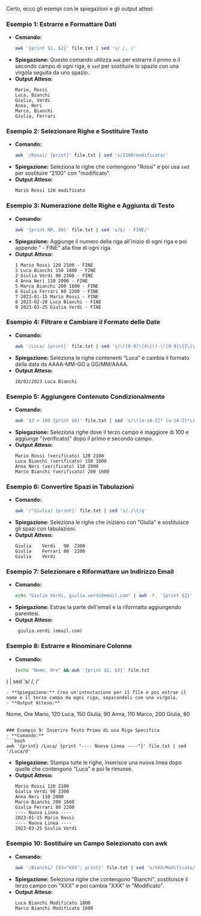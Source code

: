 Certo, ecco gli esempi con le spiegazioni e gli output attesi:

### Esempio 1: Estrarre e Formattare Dati
- **Comando:**
  ```bash
  awk '{print $1, $2}' file.txt | sed 's/ /, /'
  ```
- **Spiegazione:** Questo comando utilizza `awk` per estrarre il primo e il secondo campo di ogni riga, e `sed` per sostituire lo spazio con una virgola seguita da uno spazio.
- **Output Atteso:**
  ```
  Mario, Rossi
  Luca, Bianchi
  Giulia, Verdi
  Anna, Neri
  Marco, Bianchi
  Giulia, Ferrari
  ```
  

### Esempio 2: Selezionare Righe e Sostituire Testo
- **Comando:**
  ```bash
  awk '/Rossi/ {print}' file.txt | sed 's/2100/modificato/'
  ```
- **Spiegazione:** Seleziona le righe che contengono "Rossi" e poi usa `sed` per sostituire "2100" con "modificato".
- **Output Atteso:**
  ```
  Mario Rossi 120 modificato
  ```

### Esempio 3: Numerazione delle Righe e Aggiunta di Testo
- **Comando:**
  ```bash
  awk '{print NR, $0}' file.txt | sed 's/$/ - FINE/'
  ```
- **Spiegazione:** Aggiunge il numero della riga all'inizio di ogni riga e poi appende " - FINE" alla fine di ogni riga.
- **Output Atteso:**
  ```
  1 Mario Rossi 120 2100 - FINE
  2 Luca Bianchi 150 1800 - FINE
  3 Giulia Verdi 90 2300 - FINE
  4 Anna Neri 110 2000 - FINE
  5 Marco Bianchi 200 1600 - FINE
  6 Giulia Ferrari 80 2200 - FINE
  7 2023-01-15 Mario Rossi - FINE
  8 2023-02-20 Luca Bianchi - FINE
  9 2023-03-25 Giulia Verdi - FINE
  ```

### Esempio 4: Filtrare e Cambiare il Formato delle Date
- **Comando:**
  ```bash
  awk '/Luca/ {print}' file.txt | sed 's/\([0-9]\{4\}\)-\([0-9]\{2\}\)-\([0-9]\{2\}\)/\3\/\2\/\1/'
  ```
- **Spiegazione:** Seleziona le righe contenenti "Luca" e cambia il formato della data da AAAA-MM-GG a GG/MM/AAAA.
- **Output Atteso:**
  ```
  20/02/2023 Luca Bianchi
  ```

### Esempio 5: Aggiungere Contenuto Condizionalmente
- **Comando:**
  ```bash
  awk '$3 > 100 {print $0}' file.txt | sed 's/\([a-zA-Z]* [a-zA-Z]*\)/\1 (verificato)/'
  ```
- **Spiegazione:** Seleziona righe dove il terzo campo è maggiore di 100 e aggiunge "(verificato)" dopo il primo e secondo campo.
- **Output Atteso:**
  ```
  Mario Rossi (verificato) 120 2100
  Luca Bianchi (verificato) 150 1800
  Anna Neri (verificato) 110 2000
  Marco Bianchi (verificato) 200 1600
  ```

### Esempio 6: Convertire Spazi in Tabulazioni
- **Comando:**
  ```bash
  awk '/^Giulia/ {print}' file.txt | sed 's/ /\t/g'
  ```
- **Spiegazione:** Seleziona le righe che iniziano con "Giulia" e sostituisce gli spazi con tabulazioni.
- **Output Atteso:**
  ```
  Giulia	Verdi	90	2300
  Giulia	Ferrari	80	2200
  Giulia	Verdi
  ```

### Esempio 7: Selezionare e Riformattare un Indirizzo Email
- **Comando:**
  ```bash
  echo "Giulia Verdi, giulia.verdi@email.com" | awk -F, '{print $2}' | sed 's/ email/ (email/g' | sed 's/$/)/'
  ```
- **Spiegazione:** Estrae la parte dell'email e la riformatta aggiungendo parentesi.
- **Output Atteso:**
  ```
   giulia.verdi (email.com)
  ```

### Esempio 8: Estrarre e Rinominare Colonne
- **Comando:**
  ```bash
  (echo "Nome, Ore" && awk '{print $1, $3}' file.txt

) | sed 's/ /, /'
  ```
- **Spiegazione:** Crea un'intestazione per il file e poi estrae il nome e il terzo campo da ogni riga, separandoli con una virgola.
- **Output Atteso:**
  ```
  Nome, Ore
  Mario, 120
  Luca, 150
  Giulia, 90
  Anna, 110
  Marco, 200
  Giulia, 80
  ```

### Esempio 9: Inserire Testo Prima di una Riga Specifica
- **Comando:**
  ```bash
  awk '{print} /Luca/ {print "---- Nuova Linea ----"}' file.txt | sed '/Luca/d'
  ```
- **Spiegazione:** Stampa tutte le righe, inserisce una nuova linea dopo quelle che contengono "Luca" e poi le rimuove.
- **Output Atteso:**
  ```
  Mario Rossi 120 2100
  Giulia Verdi 90 2300
  Anna Neri 110 2000
  Marco Bianchi 200 1600
  Giulia Ferrari 80 2200
  ---- Nuova Linea ----
  2023-01-15 Mario Rossi
  ---- Nuova Linea ----
  2023-03-25 Giulia Verdi
  ```

### Esempio 10: Sostituire un Campo Selezionato con awk
- **Comando:**
  ```bash
  awk '/Bianchi/ {$3="XXX"; print}' file.txt | sed 's/XXX/Modificato/'
  ```
- **Spiegazione:** Seleziona righe che contengono "Bianchi", sostituisce il terzo campo con "XXX" e poi cambia "XXX" in "Modificato".
- **Output Atteso:**
  ```
  Luca Bianchi Modificato 1800
  Marco Bianchi Modificato 1600
  ```

